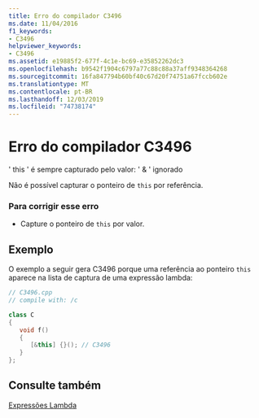 ```yaml
---
title: Erro do compilador C3496
ms.date: 11/04/2016
f1_keywords:
- C3496
helpviewer_keywords:
- C3496
ms.assetid: e19885f2-677f-4c1e-bc69-e35852262dc3
ms.openlocfilehash: b9542f1904c6797a77c88c88a37aff9348364268
ms.sourcegitcommit: 16fa847794b60bf40c67d20f74751a67fccb602e
ms.translationtype: MT
ms.contentlocale: pt-BR
ms.lasthandoff: 12/03/2019
ms.locfileid: "74738174"
---
```

# <a name="compiler-error-c3496"></a>Erro do compilador C3496

' this ' é sempre capturado pelo valor: ' & ' ignorado

Não é possível capturar o ponteiro de `this` por referência.

### <a name="to-correct-this-error"></a>Para corrigir esse erro

- Capture o ponteiro de `this` por valor.

## <a name="example"></a>Exemplo

O exemplo a seguir gera C3496 porque uma referência ao ponteiro `this` aparece na lista de captura de uma expressão lambda:

```cpp
// C3496.cpp
// compile with: /c

class C
{
   void f()
   {
      [&this] {}(); // C3496
   }
};
```

## <a name="see-also"></a>Consulte também

[Expressões Lambda](../../cpp/lambda-expressions-in-cpp.md)
